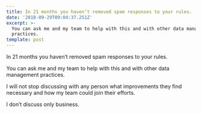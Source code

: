 ```yaml
---
title: In 21 months you haven’t removed spam responses to your rules.
date: '2018-09-29T09:04:37.251Z'
excerpt: >-
  You can ask me and my team to help with this and with other data management
  practices.
template: post
---
```

In 21 months you haven’t removed spam responses to your rules.

You can ask me and my team to help with this and with other data management practices.

I will not stop discussing with any person what improvements they find necessary and how my team could join their efforts.

I don’t discuss only business.
